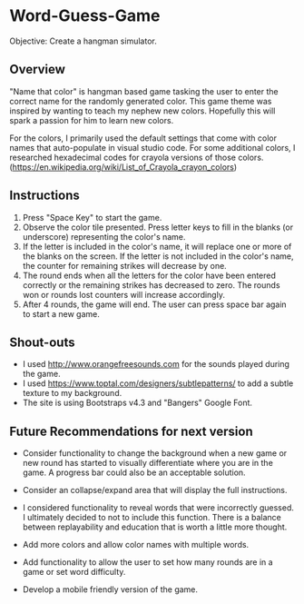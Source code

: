 # Word-Guess-Game
Objective: Create a hangman simulator.

## Overview
"Name that color" is hangman based game tasking the user to enter the correct name for the randomly generated color. This game theme was inspired by wanting to teach my nephew new colors. Hopefully this will spark a passion for him to learn new colors.

For the colors, I primarily used the default settings that come with color names that auto-populate in visual studio code. For some additional colors, I researched hexadecimal codes for crayola versions of those colors. (https://en.wikipedia.org/wiki/List_of_Crayola_crayon_colors)

## Instructions
1. Press "Space Key" to start the game.
2. Observe the color tile presented. Press letter keys to fill in the blanks (or underscore) representing the color's name.
3. If the letter is included in the color's name, it will replace one or more of the blanks on the screen. If the letter is not included in the color's name, the counter for remaining strikes will decrease by one.
4. The round ends when all the letters for the color have been entered correctly or the remaining strikes has decreased to zero. The rounds won or rounds lost counters will increase accordingly.
5. After 4 rounds, the game will end. The user can press space bar again to start a new game.

## Shout-outs
* I used http://www.orangefreesounds.com for the sounds played during the game.
* I used https://www.toptal.com/designers/subtlepatterns/ to add a subtle texture to my background.
* The site is using Bootstraps v4.3 and "Bangers" Google Font.

## Future Recommendations for next version
* Consider functionality to change the background when a new game or new round has started to visually differentiate where you are in the game. A progress bar could also be an acceptable solution.

* Consider an collapse/expand area that will display the full instructions.

* I considered functionality to reveal words that were incorrectly guessed. I ultimately decided to not to include this function. There is a balance between replayability and education that is worth a little more thought. 

* Add more colors and allow color names with multiple words.

* Add functionality to allow the user to set how many rounds are in a game or set word difficulty.

* Develop a mobile friendly version of the game.